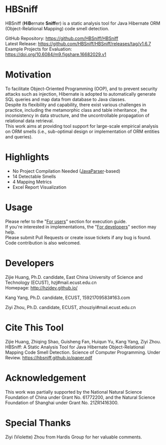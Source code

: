 # HBSniff
HBSniff (**H**i**B**ernate **Sniff**er) is a static analysis tool for Java Hibernate ORM (Object-Relational Mapping) code smell detection.     

GitHub Repository: https://github.com/HBSniff/HBSniff        
Latest Release: https://github.com/HBSniff/HBSniff/releases/tag/v1.6.7        
Example Projects for Evaluation: https://doi.org/10.6084/m9.figshare.16682029.v1

# Motivation
To facilitate Object-Oriented Programming (OOP), and to prevent security attacks such as injection, Hibernate is adopted to automatically generate SQL queries and map data from database to Java classes.    
Despite its flexibility and capability, there exist various challenges in practice, including the metamorphic class and table inheritance , the inconsistency in data structure, and the uncontrollable propagation of relational data retrieval.    
This work aims at providing tool support for large-scale empirical analysis on ORM smells (i.e., sub-optimal design or implementation of ORM entities and queries).

# Highlights
* No Project Compilation Needed ([JavaParser](https://javaparser.org/)-based)
* 14 Detectable Smells
* 4 Mapping Metrics
* Excel Report Visualization

# Usage
Please refer to the "[For users](users.md)" section for execution guide.    
If you're interested in implementations, the "[For developers](developers.md)" section may help.    
Please submit Pull Requests or create issue tickets if any bug is found. Code contribution is also welcomed. 

# Developers

Zijie Huang, Ph.D. candidate, East China University of Science and Technology (ECUST), hzj#mail.ecust.edu.cn    
Homepage: http://hzjdev.github.io/

Kang Yang, Ph.D. candidate, ECUST, 15921709583#163.com   

Ziyi Zhou, Ph.D. candidate, ECUST, zhouziyi#mail.ecust.edu.cn   

# Cite This Tool
Zijie Huang, Zhiqing Shao, Guisheng Fan, Huiqun Yu, Kang Yang, Ziyi Zhou. HBSniff: A Static Analysis Tool for Java Hibernate Object-Relational Mapping Code Smell Detection. Science of Computer Programming. Under Review. https://hbsniff.github.io/paper.pdf     

# Acknowledgement
 This work was partially supported by the National Natural Science Foundation of China under Grant No. 61772200, and the Natural Science Foundation of Shanghai under Grant No. 21ZR1416300.

# Special Thanks
Ziyi (Violette) Zhou from Hardis Group for her valuable comments. 